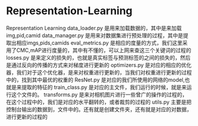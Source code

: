 # Representation-Learning
Representation Learning
data_loader.py 是用来加载数据的，其中是来加载img,pid,camid
data_manager.py 是用来对数据集进行预处理的过程，其中是提取出相应imgs,pids,camids
eval_metrics.py  是相应的度量的方式，我们这里采用了CMC,mAP进行度量的，其中有不懂的，可以上网来查这三个关键词的过程的
losses.py 是来定义的损失的，也就是真实标签与预测标签的之间的损失的，然后是通过反向的传播的方式来对梯度进行更新的
optimizers.py 是对应的相应的优化器，我们对于这个优化器，是来对权重进行更新的，当我们对权重进行更新的过程中的，找到其中最优的权重的
ResNet.py 是对应的我们所使用的网络的model,也就是来提取的特征的
train_class.py 是对应的主文件，我们运行的时候，就是来运行这个文件的。
transforms.py 是来对相机图片进行一些曾广的操作的过程的，在这个过程中的，我们是对应的水平翻转的，或者裁剪的过程的
utils.py 主要是把控制台输出的数据到，文件中的。还有就是创建文件夹，还有就是对应的对数据，进行更新的过程的
